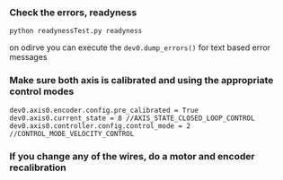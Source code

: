 ### Check the errors, readyness
```
python readynessTest.py readyness
```

on odirve you can execute the `dev0.dump_errors()` for text based error messages

### Make sure both axis is calibrated and using the appropriate control modes
```
dev0.axis0.encoder.config.pre_calibrated = True
dev0.axis0.current_state = 8 //AXIS_STATE_CLOSED_LOOP_CONTROL
dev0.axis0.controller.config.control_mode = 2 //CONTROL_MODE_VELOCITY_CONTROL

```

### If you change any of the wires, do a motor and encoder recalibration